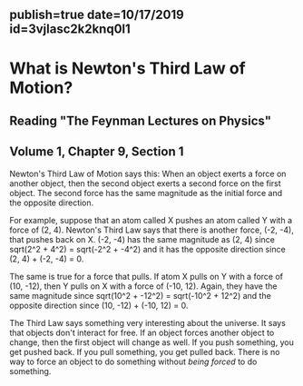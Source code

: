 publish=true
date=10/17/2019
id=3vjlasc2k2knq0l1
---
# What is Newton's Third Law of Motion?
## Reading "The Feynman Lectures on Physics"
## Volume 1, Chapter 9, Section 1

Newton's Third Law of Motion says this: When an object exerts a force on another object, then the second object exerts a second force on the first object. The second force has the same magnitude as the initial force and the opposite direction.

For example, suppose that an atom called X pushes an atom called Y with a force of (2, 4). Newton's Third Law says that there is another force, (-2, -4), that pushes back on X. (-2, -4) has the same magnitude as (2, 4) since
sqrt(2^2 + 4^2) = sqrt(-2^2 + -4^2)
and it has the opposite direction since (2, 4) + (-2, -4) = 0.

The same is true for a force that pulls. If atom X pulls on Y with a force of (10, -12), then Y pulls on X with a force of (-10, 12). Again, they have the same magnitude since
sqrt(10^2 + -12^2) = sqrt(-10^2 + 12^2)
and the opposite direction since (10, -12) + (-10, 12) = 0.

The Third Law says something very interesting about the universe. It says that objects don't interact for free. If an object forces another object to change, then the first object will change as well. If you push something, you get pushed back. If you pull something, you get pulled back. There is no way to force an object to do something without *being forced* to do something.